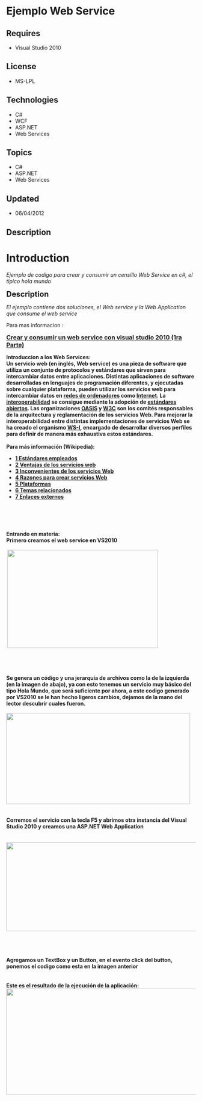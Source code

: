 # Ejemplo Web Service
## Requires
- Visual Studio 2010
## License
- MS-LPL
## Technologies
- C#
- WCF
- ASP.NET
- Web Services
## Topics
- C#
- ASP.NET
- Web Services
## Updated
- 06/04/2012
## Description

<h1>Introduction</h1>
<p><em>Ejemplo de codigo para crear y consumir un censillo Web Service en c#, el tipico hola mundo&nbsp;</em></p>
<p><span style="font-size:20px; font-weight:bold">Description</span></p>
<p><em>El ejemplo contiene dos soluciones, el Web service y la Web Application que consume el web service</em></p>
<p>Para mas informacion :</p>
<p><strong><span style="font-size:medium"><a href="http://evoluciondotnet.blogspot.com/2012/06/crear-y-consumir-un-web-service-con.html">Crear y consumir un web service con visual studio 2010 (1ra Parte)</a></span></strong></p>
<div class="post-header">
<div class="post-header-line-1"></div>
</div>
<div class="post-body x_x_entry-content" id="post-body-6300061370019314003"><strong id="internal-source-marker_0.16307367430999875"><span>Introduccion a los Web Services:</span><br>
<span>Un </span><span>servicio web</span><span> (en ingl&eacute;s, </span><span>Web service</span><span>) es una pieza de software que utiliza un conjunto de protocolos y est&aacute;ndares que sirven para intercambiar datos entre aplicaciones. Distintas aplicaciones
 de software desarrolladas en lenguajes de programaci&oacute;n diferentes, y ejecutadas sobre cualquier plataforma, pueden utilizar los servicios web para intercambiar datos en
</span><a href="http://es.wikipedia.org/wiki/Red_de_ordenadores"><span>redes de ordenadores</span></a><span> como
</span><a href="http://es.wikipedia.org/wiki/Internet"><span>Internet</span></a><span>. La
</span><a href="http://es.wikipedia.org/wiki/Interoperabilidad"><span>interoperabilidad</span></a><span> se consigue mediante la adopci&oacute;n de
</span><a href="http://es.wikipedia.org/wiki/Est%C3%A1ndar_abierto"><span>est&aacute;ndares abiertos</span></a><span>. Las organizaciones
</span><a href="http://es.wikipedia.org/wiki/OASIS_(organizaci%C3%B3n)"><span>OASIS</span></a><span> y
</span><a href="http://es.wikipedia.org/wiki/World_Wide_Web_Consortium"><span>W3C</span></a><span> son los comit&eacute;s responsables de la arquitectura y reglamentaci&oacute;n de los servicios Web. Para mejorar la interoperabilidad entre distintas implementaciones
 de servicios Web se ha creado el organismo </span><a href="http://es.wikipedia.org/wiki/WS-I"><span>WS-I</span></a><span>, encargado de desarrollar diversos perfiles para definir de manera m&aacute;s exhaustiva estos est&aacute;ndares.</span><br>
<span>&nbsp;</span><br>
<span>Para m&aacute;s informaci&oacute;n (Wikipedia):</span></strong><br>
<ul>
<li><strong id="internal-source-marker_0.16307367430999875"><a href="http://es.wikipedia.org/wiki/Web_Services#Est.C3.A1ndares_empleados"><span>1 Est&aacute;ndares empleados</span></a></strong>
</li><li><strong id="internal-source-marker_0.16307367430999875"><a href="http://es.wikipedia.org/wiki/Web_Services#Ventajas_de_los_servicios_web"><span>2 Ventajas de los servicios web</span></a></strong>
</li><li><strong id="internal-source-marker_0.16307367430999875"><a href="http://es.wikipedia.org/wiki/Web_Services#Inconvenientes_de_los_servicios_Web"><span>3 Inconvenientes de los servicios Web</span></a></strong>
</li><li><strong id="internal-source-marker_0.16307367430999875"><a href="http://es.wikipedia.org/wiki/Web_Services#Razones_para_crear_servicios_Web"><span>4 Razones para crear servicios Web</span></a></strong>
</li><li><strong id="internal-source-marker_0.16307367430999875"><a href="http://es.wikipedia.org/wiki/Web_Services#Plataformas"><span>5 Plataformas</span></a></strong>
</li><li><strong id="internal-source-marker_0.16307367430999875"><a href="http://es.wikipedia.org/wiki/Web_Services#Temas_relacionados"><span>6 Temas relacionados</span></a></strong>
</li><li><strong id="internal-source-marker_0.16307367430999875"><a href="http://es.wikipedia.org/wiki/Web_Services#Enlaces_externos"><span>7 Enlaces externos</span></a></strong>
</li></ul>
</div>
<div class="post-body x_x_entry-content" id="post-body-6300061370019314003"><strong id="internal-source-marker_0.16307367430999875"><span>&nbsp;</span></strong></div>
<div class="post-body x_x_entry-content"></div>
<div class="post-body x_x_entry-content"><strong id="internal-source-marker_0.16307367430999875"><br>
<br>
<br>
<span>Entrando en materia:</span><br>
<span>Primero creamos el web service en VS2010</span></strong></div>
<div class="post-body x_x_entry-content"></div>
<div class="post-body x_x_entry-content"><strong><span><br>
</span></strong></div>
<div class="post-body x_x_entry-content"><strong id="internal-source-marker_0.16307367430999875"><span>&nbsp;</span><img src="https://lh4.googleusercontent.com/icZSslBcmUSS39CteVIDLnT-KP2e4i7vf0y0CQ0xnPLZav479ONfWBGdllLQddeoLlspT1c87F7No4Zr-SoKKhoZd6O9JLQ2a_fkDzP3-sKeADPI-lU" alt="" width="400" height="261"><br>
<br>
</strong></div>
<div class="post-body x_x_entry-content"></div>
<div class="post-body x_x_entry-content"></div>
<div class="post-body x_x_entry-content"></div>
<div class="post-body x_x_entry-content"></div>
<div class="post-body x_x_entry-content"><strong id="internal-source-marker_0.16307367430999875"><br>
<br>
<br>
<span>Se genera un c&oacute;digo y una jerarqu&iacute;a de archivos como la de la izquierda (en la imagen de abajo), ya con esto tenemos un servicio muy b&aacute;sico del tipo Hola Mundo, que ser&aacute; suficiente por ahora, a este codigo generado por VS2010
 se le han hecho ligeros cambios, dejamos de la mano del lector descubrir cuales fueron.</span><br>
<br>
<strong id="internal-source-marker_0.16307367430999875"><img src="https://lh5.googleusercontent.com/Pg5np-QtHXK114OpgGg51fO8eXh0seNJeQGsfa9B0lGSqDA7TN_zu1TbKJTPbDpepQFX2gZs2G0Zg3OVICOEKMEkdw_ABdA-hDK4PMynqHESsD5gLco" alt="" width="489px;" height="242px;"></strong><br>
<br>
<br>
<span>Corremos el servicio con la tecla F5 y abrimos otra instancia del Visual Studio 2010 y creamos una ASP.NET Web Application</span></strong><br>
<strong><span><br>
</span></strong><br>
<strong id="internal-source-marker_0.16307367430999875"><img src="https://lh6.googleusercontent.com/eZG7VQ9sqty3-yQjj41UwfNXAsQ-d_KnogEm_j2d6GAzCezgMZi2JZlvw1kIQL_i_4fFSJ-V118cvIHFwG97LkmVfBHDwrD8ODRNxFXD-00CtX5ET_o" alt="" width="513px;" height="236px;"></strong>&nbsp;<strong><br>
<br>
<span><br>
</span></strong><br>
<strong><span>Agregamos un TextBox y un Button, en el evento click del button, ponemos el codigo como esta en la imagen anterior</span><br>
<br>
<br>
<span>Este es el resultado de la ejecuci&oacute;n de la aplicaci&oacute;n:</span><img src="https://lh3.googleusercontent.com/SUgCzRfPVBHcFUFYD3jLMxit9F9I-J_pqQKLC4jWJmlTFvyeSCCv8dvEVpmFpMjkS5IaFH4qBQt7UNq0_GWVOp9_T8QthNtO3-z2g-yGySUqrIVyaDY" alt="" width="518px;" height="282px;"><br>
<br>
</strong></div>
